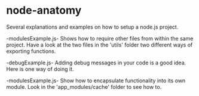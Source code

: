 node-anatomy
============

Several explanations and examples on how to setup a node.js project.

-modulesExample.js-
Shows how to require other files from within the same project. Have a look at the two files in the 'utils' folder two different ways of exporting functions.

-debugExample.js-
Adding debug messages in your code is a good idea. Here is one way of doing it.

-modulesExample.js-
Show how to encapsulate functionality into its own module. Look in the 'app_modules/cache' folder to see how to.

